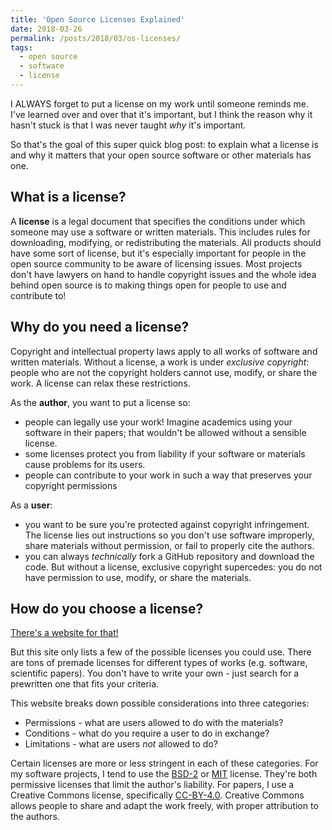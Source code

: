 ```yaml
---
title: 'Open Source Licenses Explained'
date: 2018-03-26
permalink: /posts/2018/03/os-licenses/
tags:
  - open source
  - software
  - license
---
```


I ALWAYS forget to put a license on my work until someone reminds me. I've learned over and over that it's important, but I think the reason why it hasn't stuck is that I was never taught *why* it's important.

So that's the goal of this super quick blog post: to explain what a license is and why it matters that your open source software or other materials has one.

## What is a license?

A **license** is a legal document that specifies the conditions under which someone may use a software or written materials. 
This includes rules for downloading, modifying, or redistributing the materials.
All products should have some sort of license, but it's especially important for people in the open source community to be aware of licensing issues.
Most projects don't have lawyers on hand to handle copyright issues and the whole idea behind open source is to making things open for people to use and contribute to!

## Why do you need a license? 

Copyright and intellectual property laws apply to all works of software and written materials. 
Without a license, a work is under *exclusive copyright*: people who are not the copyright holders cannot use, modify, or share the work.
A license can relax these restrictions.

As the **author**, you want to put a license so:
* people can legally use your work! Imagine academics using your software in their papers; that wouldn't be allowed without a sensible license. 
* some licenses protect you from liability if your software or materials cause problems for its users.
* people can contribute to your work in such a way that preserves your copyright permissions

As a **user**:
* you want to be sure you're protected against copyright infringement. The license lies out instructions so you don't use software improperly, share materials without permission, or fail to properly cite the authors.
* you can always *technically* fork a GitHub repository and download the code. But without a license, exclusive copyright supercedes: you do not have permission to use, modify, or share the materials.

## How do you choose a license?

[There's a website for that!](https://choosealicense.com/)

But this site only lists a few of the possible licenses you could use.
There are tons of premade licenses for different types of works (e.g. software, scientific papers).
You don't have to write your own - just search for a prewritten one that fits your criteria.

This website breaks down possible considerations into three categories:

* Permissions - what are users allowed to do with the materials?
* Conditions -  what do you require a user to do in exchange?
* Limitations - what are users *not* allowed to do?

Certain licenses are more or less stringent in each of these categories.
For my software projects, I tend to use the [BSD-2](https://opensource.org/licenses/BSD-2-Clause) or [MIT](https://opensource.org/licenses/MIT) license.
They're both permissive licenses that limit the author's liability.
For papers, I use a Creative Commons license, specifically [CC-BY-4.0](https://creativecommons.org/licenses/by/4.0/).
Creative Commons allows people to share and adapt the work freely, with proper attribution to the authors.